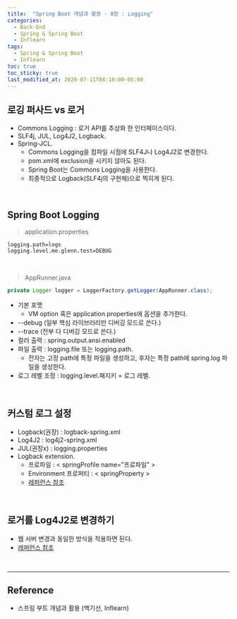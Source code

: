 ```yaml
---
title:  "Spring Boot 개념과 활용 - 8장 : Logging"
categories:
  - Back-End
  - Spring & Spring Boot
  - Inflearn
tags:
  - Spring & Spring Boot
  - Inflearn
toc: true
toc_sticky: true
last_modified_at: 2020-07-11T08:10:00-05:00
---
```


## 로깅 퍼사드 vs 로거

* Commons Logging : 로거 API를 추상화 한 인터페이스이다.
* SLF4j, JUL, Log4J2, Logback.
* Spring-JCL.
  * Commons Logging을 컴파일 시점에 SLF4J나 Log4J2로 변경한다.
  * pom.xml에 exclusion을 시키지 않아도 된다.
  * Spring Boot는 Commons Logging을 사용한다.
  * 최종적으로 Logback(SLF4j의 구현체)으로 찍히게 된다.

<br>

## Spring Boot Logging

> application.properties

```properties
logging.path=logs
logging.level.me.glenn.test=DEBUG
```

<br>

> AppRunner.java

```java
private Logger logger = LoggerFactory.getLogger(AppRunner.class);
```

* 기본 포맷
  * VM option 혹은 application.properties에 옵션을 추가한다.
* --debug (일부 핵심 라이브러리만 디버깅 모드로 쓴다.)
* --trace (전부 다 디버깅 모드로 쓴다.)
* 컬러 출력 : spring.output.ansi.enabled
* 파일 출력 : logging.file 또는 logging.path.
  * 전자는 고정 path에 특정 파일을 생성하고, 후자는 특정 path에 spring.log 파일을 생성한다.
* 로그 레벨 조정 : logging.level.패지키 = 로그 레벨.

<br>

## 커스텀 로그 설정

* Logback(권장) : logback-spring.xml
* Log4J2 : log4j2-spring.xml
* JUL(권장x) : logging.properties
* Logback extension.
  * 프로파일 : < springProfile name=”프로파일” >
  * Environment 프로퍼티 : < springProperty >
  * [레퍼런스 참조](https://docs.spring.io/spring-boot/docs/current/reference/html/howto-logging.html)

<br>

## 로거를 Log4J2로 변경하기

* 웹 서버 변경과 동일한 방식을 적용하면 된다.
* [레퍼런스 참조](https://docs.spring.io/spring-boot/docs/current/reference/html/howto-logging.html#howto-configure-log4j-for-logging)

<br>

---

## Reference

* 스프링 부트 개념과 활용 (백기선, Inflearn)
